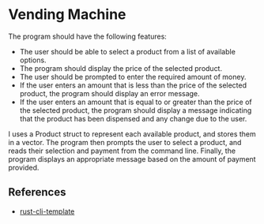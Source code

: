# Vending Machine
The program should have the following features:
- The user should be able to select a product from a list of available options.
- The program should display the price of the selected product.
- The user should be prompted to enter the required amount of money.
- If the user enters an amount that is less than the price of the selected product, the program should display an error message.
- If the user enters an amount that is equal to or greater than the price of the selected product, the program should display a message indicating that the product has been dispensed and any change due to the user.

I uses a Product struct to represent each available product, and stores them in a vector. The program then prompts the user to select a product, and reads their selection and payment from the command line. Finally, the program displays an appropriate message based on the amount of payment provided.

## References

* [rust-cli-template](https://github.com/kbknapp/rust-cli-template)

